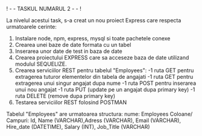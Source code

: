 ! - - TASKUL NUMARUL 2 - - !

La nivelul acestui task, s-a creat un nou proiect Express care respecta urmatoarele cerinte:

1. Instalare node, npm, express, mysql si toate pachetele conexe
2. Crearea unei baze de date formata cu un tabel
3. Inserarea unor date de test in baza de date
4. Crearea proiectului EXPRESS care sa acceseze baza de date utilizand modulul SEQUELIZE.
6. Crearea serviciilor REST pentru tabelul "Employees":
   -1 ruta GET pentru extragerea tuturor elementelor din tabela de angajati
   -1 ruta GET pentru extragerea unui singur angajat dupa nume
   -1 ruta POST pentru inserarea unui nou angajat
   -1 ruta PUT (update pe un angajat dupa primary key)
   -1 ruta DELETE (remove dupa primary key)
8. Testarea serviciilor REST folosind POSTMAN

Tabelul "Employees" are urmatoarea structura:
nume: Employees
Coloane/ Campuri: Id, Name (VARCHAR),Adress (VARCHAR), Email (VARCHAR), Hire_date (DATETIME), Salary (INT), Job_Title (VARCHAR)
